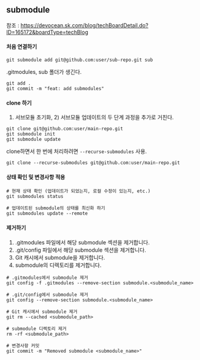 ## submodule

참조 : https://devocean.sk.com/blog/techBoardDetail.do?ID=165172&boardType=techBlog

#### 처음 연결하기

```shell
git submodule add git@github.com:user/sub-repo.git sub
```

.gitmodules, sub 폴더가 생긴다. 

```shell
git add .
git commit -m "feat: add submodules"
```

#### clone 하기

1) 서브모듈 초기화, 2) 서브모듈 업데이트의 두 단계 과정을 추가로 거친다. 

```shell
git clone git@github.com:user/main-repo.git
git submodule init
git submodule update
```

clone하면서 한 번에 처리하려면 `--recurse-submodules` 사용.

```shell
git clone --recurse-submodules git@github.com:user/main-repo.git
```

#### 상태 확인 및 변경사항 적용


```shell
# 현재 상태 확인 (업데이트가 되었는지, 로컬 수정이 있는지, etc.)
git submodules status

# 업데이트된 submodule의 상태를 최신화 하기
git submodules update --remote
```

#### 제거하기

1. .gitmodules 파일에서 해당 submodule 섹션을 제거합니다.
1. .git/config 파일에서 해당 submodule 섹션을 제거합니다.
1. Git 캐시에서 submodule을 제거합니다.
1. submodule의 디렉토리를 제거합니다.

```shell
# .gitmodules에서 submodule 제거
git config -f .gitmodules --remove-section submodule.<submodule_name>

# .git/config에서 submodule 제거
git config --remove-section submodule.<submodule_name>

# Git 캐시에서 submodule 제거
git rm --cached <submodule_path>

# submodule 디렉토리 제거
rm -rf <submodule_path>

# 변경사항 커밋
git commit -m "Removed submodule <submodule_name>"
```